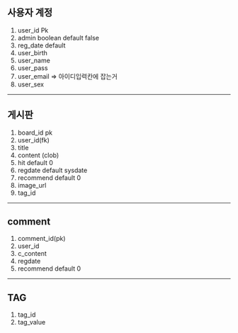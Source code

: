 ## 사용자 계정
1. user_id Pk 
2. admin boolean default false
3. reg_date default
4. user_birth
5. user_name
6. user_pass 
7. user_email => 아이디입력칸에 잡는거 
8. user_sex
---

## 게시판
1. board_id pk
2. user_id(fk)
3. title
4. content (clob)
5. hit default 0
6. regdate default sysdate
7. recommend default 0
8. image_url 
9. tag_id
---
## comment
1. comment_id(pk)
2. user_id
3. c_content
4. regdate
5. recommend default 0
---
## TAG 
1. tag_id
2. tag_value



